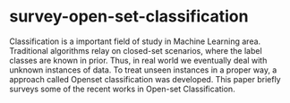 # survey-open-set-classification
Classification is a important field of study in Machine Learning area. Traditional algorithms relay on closed-set scenarios, where the label classes are known in prior. Thus, in real world we eventually deal with unknown instances of data. To treat unseen instances in a proper way, a approach called Openset classification was developed. This paper briefly surveys some of the recent works in Open-set Classification.
